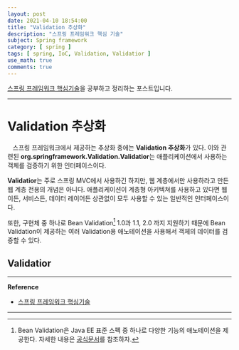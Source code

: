 ```yaml
---
layout: post
date: 2021-04-10 18:54:00
title: "Validation 추상화"
description: "스프링 프레임워크 핵심 기술"
subject: Spring framework
category: [ spring ]
tags: [ spring, IoC, Validation, Validatior ]
use_math: true
comments: true
---
```


[스프링 프레임워크 핵심기술](https://www.inflearn.com/course/spring-framework_core/dashboard)을 공부하고 정리하는 포스트입니다.

---

# Validation 추상화

&nbsp;&nbsp;&nbsp;스프링 프레임워크에서 제공하는 추상화 중에는 <b>Validation 추상화</b>가 있다. 이와 관련된 <b>org.springframework.Validation.Validatior</b>는 애플리케이션에서 사용하는 객체를 검증하기 위한 인터페이스이다.

<b>Validatior</b>는 주로 스프링 MVC에서 사용하긴 하지만, 웹 계층에서만 사용하라고 만든 웹 계층 전용의 개념은 아니다. 애플리케이션이 계층형 아키텍쳐를 사용하고 있다면 웹이든, 서비스든, 데이터 레이어든 상관없이 모두 사용할 수 있는 일반적인 인터페이스이다.

또한, 구현체 중 하나로 Bean Validation[^bv] 1.0과 1.1, 2.0 까지 지원하기 때문에 Bean Validation이 제공하는 여러 Validation용 애노테이션을 사용해서 객체의 데이터를 검증할 수 있다.

## Validatior



---
**Reference**
+ [스프링 프레임워크 핵심기술](https://www.inflearn.com/course/spring-framework_core/dashboard)

---
[^bv]:Bean Validation은 Java EE 표준 스펙 중 하나로 다양한 기능의 애노테이션을 제공한다. 자세한 내용은 [공식문서](https://beanvalidation.org/)를 참조하자.
